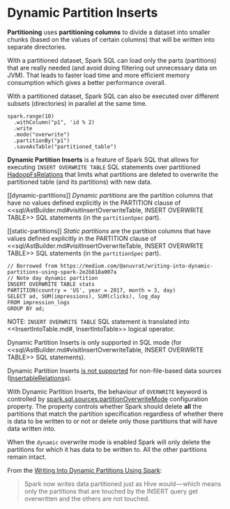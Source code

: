 # Dynamic Partition Inserts

**Partitioning** uses **partitioning columns** to divide a dataset into smaller chunks (based on the values of certain columns) that will be written into separate directories.

With a partitioned dataset, Spark SQL can load only the parts (partitions) that are really needed (and avoid doing filtering out unnecessary data on JVM). That leads to faster load time and more efficient memory consumption which gives a better performance overall.

With a partitioned dataset, Spark SQL can also be executed over different subsets (directories) in parallel at the same time.

```text
spark.range(10)
  .withColumn("p1", 'id % 2)
  .write
  .mode("overwrite")
  .partitionBy("p1")
  .saveAsTable("partitioned_table")
```

**Dynamic Partition Inserts** is a feature of Spark SQL that allows for executing `INSERT OVERWRITE TABLE` SQL statements over partitioned [HadoopFsRelations](files/HadoopFsRelation.md) that limits what partitions are deleted to overwrite the partitioned table (and its partitions) with new data.

[[dynamic-partitions]]
*Dynamic partitions* are the partition columns that have no values defined explicitly in the PARTITION clause of <<sql/AstBuilder.md#visitInsertOverwriteTable, INSERT OVERWRITE TABLE>> SQL statements (in the `partitionSpec` part).

[[static-partitions]]
*Static partitions* are the partition columns that have values defined explicitly in the PARTITION clause of <<sql/AstBuilder.md#visitInsertOverwriteTable, INSERT OVERWRITE TABLE>> SQL statements (in the `partitionSpec` part).

```
// Borrowed from https://medium.com/@anuvrat/writing-into-dynamic-partitions-using-spark-2e2b818a007a
// Note day dynamic partition
INSERT OVERWRITE TABLE stats
PARTITION(country = 'US', year = 2017, month = 3, day)
SELECT ad, SUM(impressions), SUM(clicks), log_day
FROM impression_logs
GROUP BY ad;
```

NOTE: `INSERT OVERWRITE TABLE` SQL statement is translated into <<InsertIntoTable.md#, InsertIntoTable>> logical operator.

Dynamic Partition Inserts is only supported in SQL mode (for <<sql/AstBuilder.md#visitInsertOverwriteTable, INSERT OVERWRITE TABLE>> SQL statements).

Dynamic Partition Inserts [is not supported](logical-analysis-rules/PreWriteCheck.md#apply-InsertableRelation) for non-file-based data sources ([InsertableRelations](InsertableRelation.md)s).

With Dynamic Partition Inserts, the behaviour of `OVERWRITE` keyword is controlled by [spark.sql.sources.partitionOverwriteMode](configuration-properties.md#spark.sql.sources.partitionOverwriteMode) configuration property. The property controls whether Spark should delete **all** the partitions that match the partition specification regardless of whether there is data to be written to or not or delete only those partitions that will have data written into.

When the `dynamic` overwrite mode is enabled Spark will only delete the partitions for which it has data to be written to. All the other partitions remain intact.

From the [Writing Into Dynamic Partitions Using Spark](https://medium.com/@anuvrat/writing-into-dynamic-partitions-using-spark-2e2b818a007a):

> Spark now writes data partitioned just as Hive would — which means only the partitions that are touched by the INSERT query get overwritten and the others are not touched.

